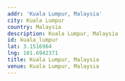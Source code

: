 ```yaml
---
addr: 'Kuala Lumpur, Malaysia'
city: Kuala Lumpur
country: Malaysia
description: Kuala Lumpur, Malaysia
id: kuala_lumpur
lat: 3.1516964
lng: 101.6942371
title: Kuala Lumpur, Malaysia
venue: Kuala Lumpur, Malaysia
---
```



